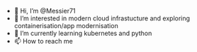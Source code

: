 - 👋 Hi, I’m @Messier71
- 👀 I’m interested in modern cloud infrastucture and exploring containerisation/app modernisation
- 🌱 I’m currently learning kubernetes and python
- 📫 How to reach me 

<!---
Messier71/Messier71 is a ✨ special ✨ repository because its `README.md` (this file) appears on your GitHub profile.
You can click the Preview link to take a look at your changes.
--->
